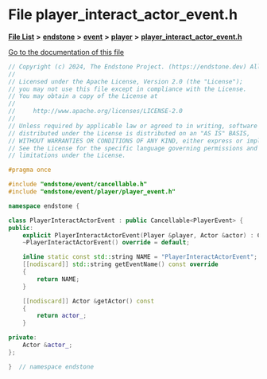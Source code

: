 

# File player\_interact\_actor\_event.h

[**File List**](files.md) **>** [**endstone**](dir_6cf277b678674f97c7a2b6b3b2447b33.md) **>** [**event**](dir_f1d783c0ad83ee143d16e768ebca51c8.md) **>** [**player**](dir_7c05c37b25e9c9eccd9c63c2d313ba28.md) **>** [**player\_interact\_actor\_event.h**](player__interact__actor__event_8h.md)

[Go to the documentation of this file](player__interact__actor__event_8h.md)


```C++
// Copyright (c) 2024, The Endstone Project. (https://endstone.dev) All Rights Reserved.
//
// Licensed under the Apache License, Version 2.0 (the "License");
// you may not use this file except in compliance with the License.
// You may obtain a copy of the License at
//
//     http://www.apache.org/licenses/LICENSE-2.0
//
// Unless required by applicable law or agreed to in writing, software
// distributed under the License is distributed on an "AS IS" BASIS,
// WITHOUT WARRANTIES OR CONDITIONS OF ANY KIND, either express or implied.
// See the License for the specific language governing permissions and
// limitations under the License.

#pragma once

#include "endstone/event/cancellable.h"
#include "endstone/event/player/player_event.h"

namespace endstone {

class PlayerInteractActorEvent : public Cancellable<PlayerEvent> {
public:
    explicit PlayerInteractActorEvent(Player &player, Actor &actor) : Cancellable(player), actor_(actor) {}
    ~PlayerInteractActorEvent() override = default;

    inline static const std::string NAME = "PlayerInteractActorEvent";
    [[nodiscard]] std::string getEventName() const override
    {
        return NAME;
    }

    [[nodiscard]] Actor &getActor() const
    {
        return actor_;
    }

private:
    Actor &actor_;
};

}  // namespace endstone
```


